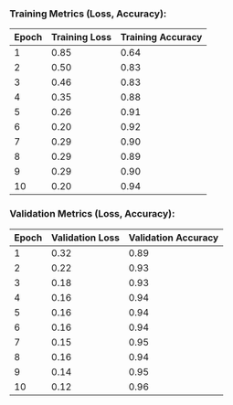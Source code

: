
### Training Metrics (Loss, Accuracy):

| Epoch | Training Loss | Training Accuracy |
|-------|---------------|-------------------|
| 1 | 0.85 | 0.64 |
| 2 | 0.50 | 0.83 |
| 3 | 0.46 | 0.83 |
| 4 | 0.35 | 0.88 |
| 5 | 0.26 | 0.91 |
| 6 | 0.20 | 0.92 |
| 7 | 0.29 | 0.90 |
| 8 | 0.29 | 0.89 |
| 9 | 0.29 | 0.90 |
| 10 | 0.20 | 0.94 |

### Validation Metrics (Loss, Accuracy):

| Epoch | Validation Loss | Validation Accuracy |
|-------|-----------------|---------------------|
| 1 | 0.32 | 0.89 |
| 2 | 0.22 | 0.93 |
| 3 | 0.18 | 0.93 |
| 4 | 0.16 | 0.94 |
| 5 | 0.16 | 0.94 |
| 6 | 0.16 | 0.94 |
| 7 | 0.15 | 0.95 |
| 8 | 0.16 | 0.94 |
| 9 | 0.14 | 0.95 |
| 10 | 0.12 | 0.96 |
